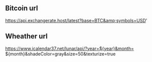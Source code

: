 ## Bitcoin url
https://api.exchangerate.host/latest?base=BTC&amp;symbols=USD'
## Wheather url
https://www.icalendar37.net/lunar/api/?year=${year}&month=
               ${month}&shadeColor=gray&size=50&texturize=true